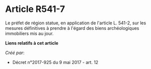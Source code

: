 # Article R541-7

Le préfet de région statue, en application de l'article L. 541-2, sur les mesures définitives à prendre à l'égard des biens
archéologiques immobiliers mis au jour.

**Liens relatifs à cet article**

_Créé par_:

  - Décret n°2017-925 du 9 mai 2017 - art. 12
